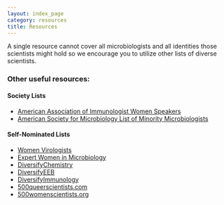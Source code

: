 ```yaml
---
layout: index_page
category: resources
title: Resources
---
```


A single resource cannot cover all microbiologists and all identities those scientists might hold so we encourage you to utilize other lists of diverse scientists.

### Other useful resources:

#### Society Lists
* [American Association of Immunologist Women Speakers](https://account.aai.org/cgi-bin/memberdll.dll/OpenPage?WRP=CSOW_speakerSearch.htm)
* [American Society for Microbiology List of Minority Microbiologists](https://www.asm.org/Articles/Policy/CMIIM-List-of-Minority-Microbiologists)

#### Self-Nominated Lists
* [Women Virologists](https://docs.google.com/spreadsheets/d/1VECipzok4VBPIvOwbBY8dRsp7_CFw-r7IWcw-eLi__M/edit#gid=889333737)
* [Expert Women in Microbiology](https://docs.google.com/spreadsheets/d/1xw6W2noEUrpc5AFbLgkBGwR1KHIBnay2M9tT_bHaxqk/edit?usp=sharing)
* [DiversifyChemistry](http://diversifychemistry.com/)
* [DiversifyEEB](http://diversifyeeb.com/)
* [DiversifyImmunology]()
* [500queerscientists.com](http://www.500queerscientists.com/)
* [500womenscientists.org](https://500womenscientists.org/request-a-scientist)